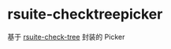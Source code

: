 # rsuite-checktreepicker
基于 [rsuite-check-tree](https://rsuitejs.com/rsuite-check-tree/) 封装的 Picker

